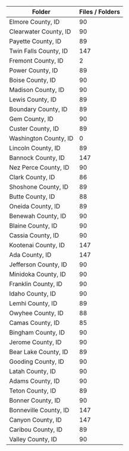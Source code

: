 | Folder                |   Files / Folders |
|-----------------------|-------------------|
| Elmore County, ID     |                90 |
| Clearwater County, ID |                90 |
| Payette County, ID    |                89 |
| Twin Falls County, ID |               147 |
| Fremont County, ID    |                 2 |
| Power County, ID      |                89 |
| Boise County, ID      |                90 |
| Madison County, ID    |                90 |
| Lewis County, ID      |                89 |
| Boundary County, ID   |                89 |
| Gem County, ID        |                90 |
| Custer County, ID     |                89 |
| Washington County, ID |                 0 |
| Lincoln County, ID    |                89 |
| Bannock County, ID    |               147 |
| Nez Perce County, ID  |                90 |
| Clark County, ID      |                86 |
| Shoshone County, ID   |                89 |
| Butte County, ID      |                88 |
| Oneida County, ID     |                89 |
| Benewah County, ID    |                90 |
| Blaine County, ID     |                90 |
| Cassia County, ID     |                90 |
| Kootenai County, ID   |               147 |
| Ada County, ID        |               147 |
| Jefferson County, ID  |                90 |
| Minidoka County, ID   |                90 |
| Franklin County, ID   |                90 |
| Idaho County, ID      |                90 |
| Lemhi County, ID      |                89 |
| Owyhee County, ID     |                88 |
| Camas County, ID      |                85 |
| Bingham County, ID    |                90 |
| Jerome County, ID     |                90 |
| Bear Lake County, ID  |                89 |
| Gooding County, ID    |                90 |
| Latah County, ID      |                90 |
| Adams County, ID      |                90 |
| Teton County, ID      |                89 |
| Bonner County, ID     |                90 |
| Bonneville County, ID |               147 |
| Canyon County, ID     |               147 |
| Caribou County, ID    |                89 |
| Valley County, ID     |                90 |